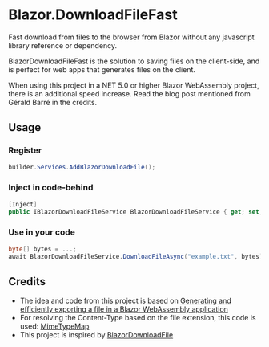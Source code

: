 # Blazor.DownloadFileFast

Fast download from files to the browser from Blazor without any javascript library reference or dependency.

BlazorDownloadFileFast is the solution to saving files on the client-side, and is perfect for web apps that generates files on the client.

When using this project in a NET 5.0 or higher Blazor WebAssembly project, there is an additional speed increase. Read the blog post mentioned from Gérald Barré in the credits.


## Usage

### Register
```c#
builder.Services.AddBlazorDownloadFile();
```

### Inject in code-behind
``` c#
[Inject]
public IBlazorDownloadFileService BlazorDownloadFileService { get; set; }
```

### Use in your code
``` c#
byte[] bytes = ...; 
await BlazorDownloadFileService.DownloadFileAsync("example.txt", bytes);
```

## Credits

- The idea and code from this project is based on [Generating and efficiently exporting a file in a Blazor WebAssembly application](https://www.meziantou.net/generating-and-downloading-a-file-in-a-blazor-webassembly-application.htm)
- For resolving the Content-Type based on the file extension, this code is used: [MimeTypeMap](https://github.com/samuelneff/MimeTypeMap)
- This project is inspired by [BlazorDownloadFile](https://github.com/arivera12/BlazorDownloadFile)